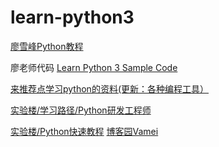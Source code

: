 # learn-python3

[廖雪峰Python教程](http://www.liaoxuefeng.com/wiki/0014316089557264a6b348958f449949df42a6d3a2e542c000)

廖老师代码 [Learn Python 3 Sample Code](https://github.com/michaelliao/learn-python3)

[来推荐点学习python的资料(更新：各种编程工具）](http://bbs.saraba1st.com/2b/forum.php?mod=viewthread&tid=1289256)

[实验楼/学习路径/Python研发工程师](https://www.shiyanlou.com/paths/python)

[实验楼/Python快速教程](https://www.shiyanlou.com/courses/214) [博客园Vamei](http://www.cnblogs.com/vamei/)
